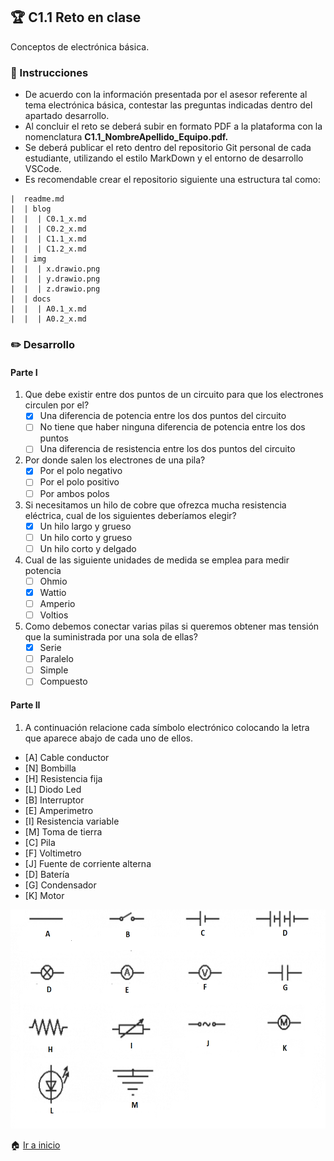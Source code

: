 ## :trophy: C1.1 Reto en clase

Conceptos de electrónica básica.

### :blue_book: Instrucciones

- De acuerdo con la información presentada por el asesor referente al tema electrónica básica, contestar las preguntas indicadas dentro del apartado desarrollo.
- Al concluir el reto se deberá subir en formato PDF a la plataforma con la nomenclatura **C1.1_NombreApellido_Equipo.pdf.**
- Se deberá publicar el reto dentro del repositorio Git personal de cada estudiante, utilizando el estilo MarkDown y el entorno de desarrollo VSCode.
- Es recomendable crear el repositorio siguiente una estructura tal como:
```
|  readme.md
|  | blog
|  |  | C0.1_x.md
|  |  | C0.2_x.md
|  |  | C1.1_x.md
|  |  | C1.2_x.md
|  | img
|  |  | x.drawio.png
|  |  | y.drawio.png
|  |  | z.drawio.png
|  | docs
|  |  | A0.1_x.md
|  |  | A0.2_x.md
```
### :pencil2: Desarrollo

#### Parte I

1. Que debe existir entre dos puntos de un circuito para que los electrones circulen por el?
   - [X] Una diferencia de potencia entre los dos puntos del circuito
   - [ ] No tiene que haber ninguna diferencia de potencia entre los dos puntos 
   - [ ] Una diferencia de resistencia entre los dos puntos del circuito
2. Por donde salen los electrones de una pila?
   - [X] Por el polo negativo
   - [ ] Por el polo positivo
   - [ ] Por ambos polos
3. Si necesitamos un hilo de cobre que ofrezca mucha resistencia eléctrica, cual de los siguientes deberíamos elegir?
   - [X] Un hilo largo y grueso
   - [ ] Un hilo corto y grueso
   - [ ] Un hilo corto y delgado
4. Cual de las siguiente unidades de medida se emplea para medir potencia
   - [ ] Ohmio
   - [X] Wattio
   - [ ] Amperio
   - [ ] Voltios
5. Como debemos conectar varias pilas si queremos obtener mas tensión que la suministrada por una sola de ellas?
   - [X] Serie
   - [ ] Paralelo
   - [ ] Simple
   - [ ] Compuesto

#### Parte II

1. A continuación relacione cada símbolo electrónico colocando la letra que aparece abajo de cada uno de ellos.

- [A] Cable conductor  
- [N] Bombilla
- [H] Resistencia fija
- [L] Diodo Led
- [B] Interruptor
- [E] Amperimetro
- [I] Resistencia variable
- [M] Toma de tierra
- [C] Pila
- [F] Voltimetro
- [J] Fuente de corriente alterna
- [D] Batería
- [G] Condensador
- [K] Motor

<p align="center"> 
    <img alt="Logo" src="../img/C1.x_SimbolosElectronicos.png" width=550 height=350>    
</p>

:house: [Ir a inicio](/docs/D0.1_FundamentosElectronicaBasica.md)
